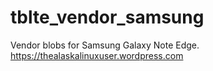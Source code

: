# tblte_vendor_samsung
Vendor blobs for Samsung Galaxy Note Edge. https://thealaskalinuxuser.wordpress.com
